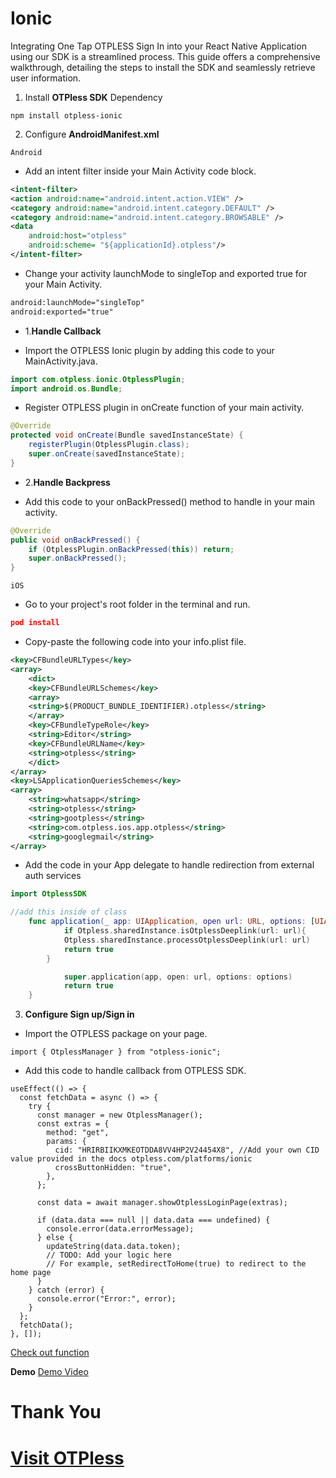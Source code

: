 # Ionic

Integrating One Tap OTPLESS Sign In into your React Native Application using our SDK is a streamlined process. This guide offers a comprehensive walkthrough, detailing the steps to install the SDK and seamlessly retrieve user information.

1. Install **OTPless SDK** Dependency

```
npm install otpless-ionic
```

2. Configure **AndroidManifest.xml**

`Android`

- Add an intent filter inside your Main Activity code block.

```xml
<intent-filter>
<action android:name="android.intent.action.VIEW" />
<category android:name="android.intent.category.DEFAULT" />
<category android:name="android.intent.category.BROWSABLE" />
<data
	android:host="otpless"
	android:scheme= "${applicationId}.otpless"/>
</intent-filter>
```

- Change your activity launchMode to singleTop and exported true for your Main Activity.

```xml
android:launchMode="singleTop"
android:exported="true"
```

- 1.**Handle Callback**

- Import the OTPLESS Ionic plugin by adding this code to your MainActivity.java.

```java
import com.otpless.ionic.OtplessPlugin;
import android.os.Bundle;
```

- Register OTPLESS plugin in onCreate function of your main activity.

```java
@Override
protected void onCreate(Bundle savedInstanceState) {
	registerPlugin(OtplessPlugin.class);
	super.onCreate(savedInstanceState);
}
```

- 2.**Handle Backpress**

- Add this code to your onBackPressed() method to handle in your main activity.

```java
@Override
public void onBackPressed() {
	if (OtplessPlugin.onBackPressed(this)) return;
	super.onBackPressed();
}
```

`iOS`

- Go to your project's root folder in the terminal and run.

```json
pod install
```

- Copy-paste the following code into your info.plist file.

```xml
<key>CFBundleURLTypes</key>
<array>
    <dict>
    <key>CFBundleURLSchemes</key>
    <array>
    <string>$(PRODUCT_BUNDLE_IDENTIFIER).otpless</string>
    </array>
    <key>CFBundleTypeRole</key>
    <string>Editor</string>
    <key>CFBundleURLName</key>
    <string>otpless</string>
    </dict>
</array>
<key>LSApplicationQueriesSchemes</key>
<array>
    <string>whatsapp</string>
    <string>otpless</string>
    <string>gootpless</string>
    <string>com.otpless.ios.app.otpless</string>
    <string>googlegmail</string>
</array>
```

- Add the code in your App delegate to handle redirection from external auth services

```swift
import OtplessSDK

//add this inside of class
    func application(_ app: UIApplication, open url: URL, options: [UIApplication.OpenURLOptionsKey : Any] = [:]) -> Bool {
            if Otpless.sharedInstance.isOtplessDeeplink(url: url){
            Otpless.sharedInstance.processOtplessDeeplink(url: url)
            return true
        }

            super.application(app, open: url, options: options)
            return true
    }
```

3. **Configure Sign up/Sign in**

- Import the OTPLESS package on your page.

```tsx
import { OtplessManager } from "otpless-ionic";
```

- Add this code to handle callback from OTPLESS SDK.

```tsx
useEffect(() => {
  const fetchData = async () => {
    try {
      const manager = new OtplessManager();
      const extras = {
        method: "get",
        params: {
          cid: "HRIRBIIKXMKEOTDDA8VV4HP2V24454X8", //Add your own CID value provided in the docs otpless.com/platforms/ionic
          crossButtonHidden: "true",
        },
      };

      const data = await manager.showOtplessLoginPage(extras);

      if (data.data === null || data.data === undefined) {
        console.error(data.errorMessage);
      } else {
        updateString(data.data.token);
        // TODO: Add your logic here
        // For example, setRedirectToHome(true) to redirect to the home page
      }
    } catch (error) {
      console.error("Error:", error);
    }
  };
  fetchData();
}, []);
```

[Check out function](https://github.com/devbathaniotpless/otpless-ionic-demo/blob/main/src/pages/Home.tsx#L13)

**Demo**
[Demo Video](demo_video.mp4)

# Thank You

# [Visit OTPless](https://otpless.com/platforms/ionic)
